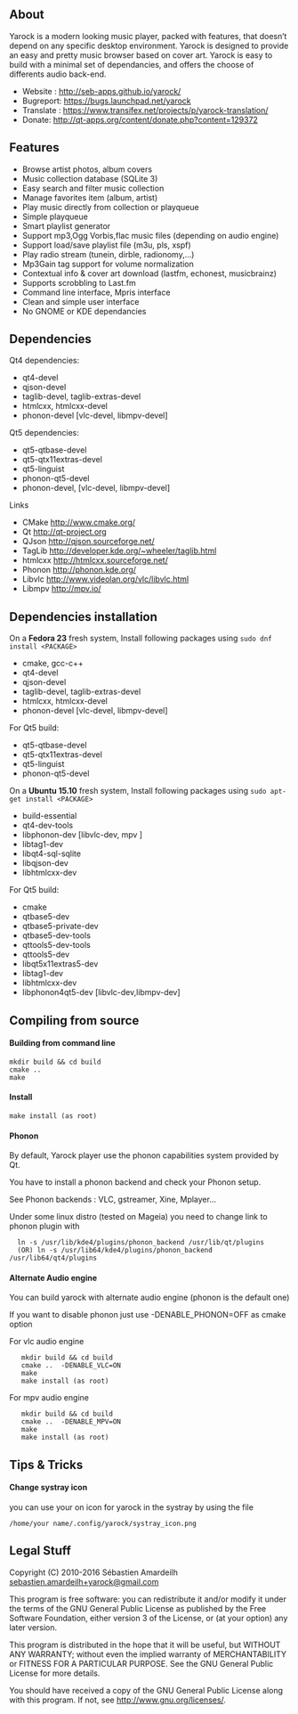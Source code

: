
About
----------------------------------------------------------------------------------------------
Yarock is a modern looking music player, packed with features, that doesn’t depend on any specific desktop environment. Yarock is designed to provide an easy and pretty music browser based on cover art. Yarock is easy to build with a minimal set of dependancies, and offers the choose of differents audio back-end.

  * Website : http://seb-apps.github.io/yarock/
  * Bugreport: https://bugs.launchpad.net/yarock
  * Translate : https://www.transifex.net/projects/p/yarock-translation/
  * Donate: http://qt-apps.org/content/donate.php?content=129372


Features
----------------------------------------------------------------------------------------------
  * Browse artist photos, album covers 
  * Music collection database (SQLite 3)
  * Easy search and filter music collection
  * Manage favorites item (album, artist)
  * Play music directly from collection or playqueue
  * Simple playqueue
  * Smart playlist generator       
  * Support mp3,Ogg Vorbis,flac music files (depending on audio engine)
  * Support load/save playlist file (m3u, pls, xspf)
  * Play radio stream (tunein, dirble, radionomy,...)
  * Mp3Gain tag support for volume normalization
  * Contextual info & cover art download (lastfm, echonest, musicbrainz)
  * Supports scrobbling to Last.fm
  * Command line interface, Mpris interface
  * Clean and simple user interface 
  * No GNOME or KDE dependancies


Dependencies
----------------------------------------------------------------------------------------------

Qt4 dependencies:

 * qt4-devel
 * qjson-devel
 * taglib-devel, taglib-extras-devel
 * htmlcxx, htmlcxx-devel
 * phonon-devel [vlc-devel, libmpv-devel]

Qt5 dependencies:

 * qt5-qtbase-devel
 * qt5-qtx11extras-devel
 * qt5-linguist
 * phonon-qt5-devel
 * phonon-devel, [vlc-devel, libmpv-devel]

Links

 * CMake        http://www.cmake.org/
 * Qt           http://qt-project.org
 * QJson        http://qjson.sourceforge.net/
 * TagLib       http://developer.kde.org/~wheeler/taglib.html
 * htmlcxx      http://htmlcxx.sourceforge.net/
 * Phonon       http://phonon.kde.org/
 * Libvlc       http://www.videolan.org/vlc/libvlc.html
 * Libmpv       http://mpv.io/


Dependencies installation
----------------------------------------------------------------------------------------------

On a **Fedora 23** fresh system, Install following packages using  `sudo dnf install <PACKAGE>`

 * cmake, gcc-c++
 * qt4-devel
 * qjson-devel
 * taglib-devel, taglib-extras-devel
 * htmlcxx, htmlcxx-devel
 * phonon-devel [vlc-devel, libmpv-devel]
    
For Qt5 build:

 * qt5-qtbase-devel
 * qt5-qtx11extras-devel
 * qt5-linguist
 * phonon-qt5-devel

On a **Ubuntu 15.10** fresh system, Install following packages using  `sudo apt-get install <PACKAGE>`

 * build-essential
 * qt4-dev-tools 
 * libphonon-dev [libvlc-dev, mpv ]
 * libtag1-dev
 * libqt4-sql-sqlite 
 * libqjson-dev 
 * libhtmlcxx-dev

For Qt5 build:
 * cmake
 * qtbase5-dev
 * qtbase5-private-dev
 * qtbase5-dev-tools
 * qttools5-dev-tools
 * qttools5-dev
 * libqt5x11extras5-dev
 * libtag1-dev
 * libhtmlcxx-dev
 * libphonon4qt5-dev [libvlc-dev,libmpv-dev]


Compiling from source
----------------------------------------------------------------------------------------------

#### Building from command line

    mkdir build && cd build
    cmake ..
    make

#### Install

    make install (as root)


#### Phonon

By default, Yarock player use the phonon capabilities system provided by Qt. 

You have to install a phonon backend and check your Phonon setup. 

See Phonon backends : VLC, gstreamer, Xine, Mplayer... 

Under some linux distro (tested on Mageia) you need to change link to phonon plugin with 

      ln -s /usr/lib/kde4/plugins/phonon_backend /usr/lib/qt/plugins
      (OR) ln -s /usr/lib64/kde4/plugins/phonon_backend /usr/lib64/qt4/plugins
     
     
#### Alternate Audio engine

You can build yarock with alternate audio engine (phonon is the default one)

If you want to disable phonon just use -DENABLE_PHONON=OFF as cmake option

For vlc audio engine

       mkdir build && cd build
       cmake ..  -DENABLE_VLC=ON
       make
       make install (as root)


For mpv audio engine

       mkdir build && cd build
       cmake ..  -DENABLE_MPV=ON
       make
       make install (as root)



Tips & Tricks
----------------------------------------------------------------------------------------------

#### Change systray icon

you can use your on icon for yarock in the systray by using the file 

    /home/your name/.config/yarock/systray_icon.png 


Legal Stuff
----------------------------------------------------------------------------------------------

Copyright (C) 2010-2016 Sébastien Amardeilh sebastien.amardeilh+yarock@gmail.com

This program is free software: you can redistribute it and/or modify
it under the terms of the GNU General Public License as published by
the Free Software Foundation, either version 3 of the License, or
(at your option) any later version.

This program is distributed in the hope that it will be useful,
but WITHOUT ANY WARRANTY; without even the implied warranty of
MERCHANTABILITY or FITNESS FOR A PARTICULAR PURPOSE.  See the
GNU General Public License for more details.

You should have received a copy of the GNU General Public License
along with this program.  If not, see <http://www.gnu.org/licenses/>.

